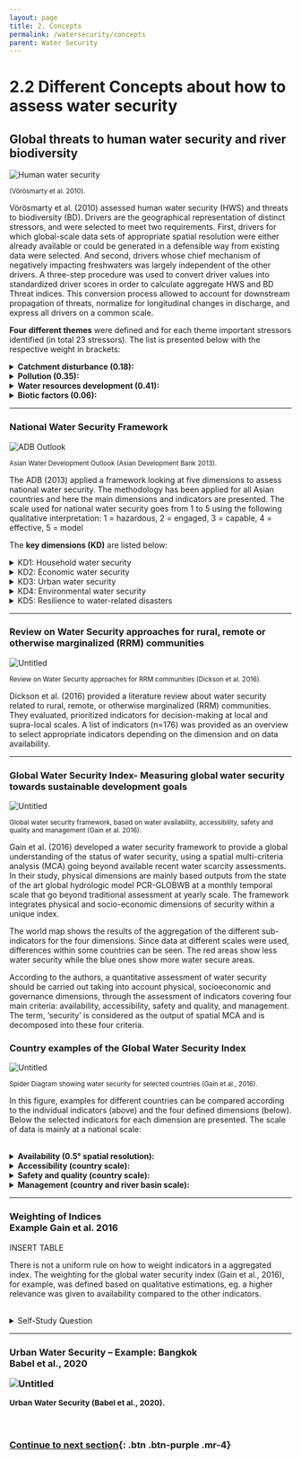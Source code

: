 ```yaml
---
layout: page
title: 2. Concepts
permalink: /watersecurity/concepts
parent: Water Security
---
```

# **2.2 Different Concepts about how to assess water security**

## Global threats to human water security and river biodiversity

![Human water security](/wef-nexus-online-course/assets/voeroesmarty.png)
<p><small>(Vörösmarty et al. 2010).</small></p>
<p><small>  </small></p>

Vörösmarty et al. (2010) assessed human water security (HWS) and threats to biodiversity (BD). Drivers are the geographical representation of distinct stressors, and were selected to meet two requirements. First, drivers for which global-scale data sets of appropriate spatial resolution were either already available or could be generated in a defensible way from existing data were selected. And second, drivers whose chief mechanism of negatively impacting freshwaters was largely independent of the other drivers. A three-step procedure was used to convert driver values into standardized driver scores in order to calculate aggregate HWS and BD Threat indices. This conversion process allowed to account for downstream propagation of threats, normalize for longitudinal changes in discharge, and express all drivers on a common scale. 

**Four different themes** were defined and for each theme important stressors identified (in total 23 stressors). The list is presented below with the respective weight in brackets: 

<details><summary><b>Catchment disturbance (0.18):</b></summary>
<p>

(i) cropland (0.38) <br>
(ii) impervious surfaces (0.28)<br>
(iii) livestock density (0.20)<br> 
(iv) wetland disconnectivity (0.14)

</p>
</details>

<details><summary><b>Pollution (0.35):</b></summary>
<p>

(i) soil salinization (0.13)<br> 
(ii) nitrogen loading (0.14) <br>
(iii) phosphorus loading (0.13)<br>
(iv) mercury deposition (0.13)<br>
(v) pesticide loading (0.15)<br>
(vi) sediment loading (0.07)<br>
(vii) organic loading (0.18)<br>
(viii) potential acidification (0.05)<br>
(ix) thermal alteration (0.02)

</p>
</details>

<details><summary><b>Water resources development (0.41):</b></summary>
<p>

(i) dam density (0.09) <br>
(ii) river fragmentation (0.03) <br>
(iii) consumptive water loss (0.34) <br> 
(iv) human water stress (0.26) <br> 
(v) agricultural water stress (0.19) <br>
(vi) flow disruption (0.09)

</p>
</details>

<details><summary><b>Biotic factors (0.06):</b></summary>
<p>

(i) non-native fishes in % (0.13) <br>
(ii) non-native fishes in % (0.14) <br>
(iii) fishing pressure (0.27) <br>
(iv) aquaculture pressure (0.46)

</p>
</details>


<hr/>


### National Water Security Framework
<p><small>  </small></p>

![ADB Outlook](/wef-nexus-online-course/assets/asiandevelopmentbank.png)
<p><small>Asian Water Development Outlook (Asian Development Bank 2013).</small></p>
<p><small>  </small></p>

The ADB (2013) applied a framework looking at five dimensions to assess national water security. The methodology has been applied for all Asian countries and here the main dimensions and indicators are presented. The scale used for national water security goes from 1 to 5 using the following qualitative interpretation: 1 = hazardous, 2 = engaged, 3 = capable, 4 = effective, 5 = model

The **key dimensions (KD)** are listed below:

<details><summary>KD1: Household water security</summary>
<p>

(i) access to piped water supply (%)<br>
(ii) access to improved sanitation (%)<br> 
(iii) hygiene (age-standardized disability-adjusted life years per 100,000 people for the incidence of diarrhea

</p>
</details>

<details><summary>KD2: Economic water security</summary>
<p>

<b>Agricultural water security subindex:</b> <br>
(i) productivity of irrigated agriculture <br>
(ii) independence from imported water and goods<br>
(iii) resilience (% of renewable water resources stored in large dams)<br>

<b>Industrial water security subindex</b>:  <br>
(i) productivity (financial value of industrial goods relative to industrial water withdrawal) <br>
(ii) consumption rate (net virtual water consumed relative to water withdrawn from industry <br>

<b>Energy water security subindex:</b> <br>
(i) utilization of total hydropower capacity <br>
(ii) ratio of hydropower to total energy supply

</p>
</details>


<details><summary>KD3: Urban water security</summary>
<p>

(i) Water supply (%) <br> 
(ii) wastewater treatment (%) <br> 
(iii) drainage (measured as the extent of economic damage caused by floods and storms).<br>
<br>Adjustment factors are included to indicate impacts of the urban growth rate and river health.

</p>
</details>

<details><summary>KD4: Environmental water security</summary>
<p>

<b>Watershed disturbance:</b> <br>
(i) cropland <br> 
(ii) imperviousness <br>
(iii) livestock density <br>
(iv) wetland disconnection<br>

<b>Pollution:</b> <br> 
(i) soil salinization <br>
(ii) nitrogen <br>
(iii) phosphorous <br>
(iv) mercury <br> 
(v) pesticides <br>
(vi) total suspended solids <br>
(vii) organic loads <br> 
(viii) potential acidification <br> 
(ix) thermal impacts from power plant cooling<br>

<b>Water resources development:</b> <br>
(i) dam density <br> 
(ii) river network fragmentation <br> 
(iii) relative water consumption compared to supply <br>
(iv) agriculture sector water stress <br> 
(v) residency time change downstream from dams <br>

<b>Biotic factors:</b> <br>
(i) non-native species <br>
(ii) non-native species richness <br> 
(iii) catch pressure <br> 
(iv) aquaculture

</p>
</details>

<details><summary>KD5: Resilience to water-related disasters</summary>
<p>

<b>Exposure:</b> <br> 
e.g. (i) population density <br> 
(ii) growth rate <br>
<br>

<b>Basic population vulnerability:</b> <br>
e.g. (i) poverty rate <br>
(ii) land use<br>
<br>

<b>Hard coping capacities:</b> <br>
e.g. (i) telecommunications development <br>
<br>

<b>Soft coping capacities:</b> <br>
e.g. (i) literacy rate

</p>
</details>

<hr/>

### Review on Water Security approaches for rural, remote or otherwise marginalized (RRM) communities

![Untitled](Untitled%205.png)
<p><small>Review on Water Security approaches for RRM communities (Dickson et al. 2016).</small></p>
<p><small>  </small></p>

Dickson et al. (2016) provided a literature review about water security related to rural, remote, or otherwise marginalized (RRM) communities. They evaluated, prioritized indicators for decision-making at local and supra-local scales. A list of indicators (n=176) was provided as an overview to select appropriate indicators depending on the dimension and on data availability.

<hr/>

### Global Water Security Index- Measuring global water security towards sustainable development goals

![Untitled](Untitled%206.png)
<p><small>Global water security framework, based on water availability, accessibility, safety and quality and management (Gain et al. 2016).</small></p>
<p><small>  </small></p>

Gain et al. (2016) developed a water security framework to provide a global understanding of the status of water security, using a spatial multi-criteria analysis (MCA) going beyond available recent water scarcity assessments. In their study, physical dimensions are mainly based outputs from the state of the art global hydrologic model PCR-GLOBWB at a monthly temporal scale that go beyond traditional assessment at yearly scale. The framework integrates physical and socio-economic dimensions of security within a unique index.

The world map shows the results of the aggregation of the different sub-indicators for the four dimensions. Since data at different scales were used, differences within some countries can be seen. The red areas show less water security while the blue ones show more water secure areas. 

According to the authors, a quantitative assessment of water security should be carried out taking into account physical, socioeconomic and governance dimensions, through the assessment of indicators covering four main criteria: availability, accessibility, safety and quality, and management. The term, ‘security’ is considered as the output of spatial MCA and is decomposed into these four criteria.

### Country examples of the Global Water Security Index

![Untitled](Untitled%207.png)
<p><small>Spider Diagram showing water security for selected countries (Gain et al., 2016).</small></p>
<p><small>  </small></p>


In this figure, examples for different countries can be compared according to the individual indicators (above) and the four defined dimensions (below). 
Below the selected indicators for each dimension are presented. The scale of data is mainly at a national scale:
<br/> <br/>

<details><summary><b>Availability (0.5° spatial resolution):</b></summary>
<p>

- water scarcity index – source: Wada et al. (2014) <br>

- drought index – source: Wada et al. (2013) <br>

- groundwater depletion – source: Wada et al. (2012)

</p>
</details>


<details><summary><b>Accessibility (country scale):</b></summary>
<p>

- access to sanitation – source: Hsu et al. (2014) <br>

- access to drinking water – source: Hsu et al. (2014)

</p>
</details>


<details><summary><b>Safety and quality (country scale):</b></summary>
<p>

- water quality index – source: Srebotnjak et al. (2012) <br>

- flood frequency index – source: Center for H et al. (2005)

</p>
</details>


<details><summary><b>Management (country and river basin scale):</b></summary>
<p>

- World governance index – source: Kaufmann et al., (2010) <br>

- transboundary legal framework – source: http://twap-rivers.org <br>

- transboundary political tension – source: http://twap-rivers.org

</p>
</details>


<hr/>


<h3> Weighting of Indices <br>
Example Gain et al. 2016 </h3>

INSERT TABLE

There is not a uniform rule on how to weight indicators in a aggregated index. The weighting for the global water security index (Gain et al., 2016), for example, was defined based on qualitative estimations, eg. a higher relevance was given to availability compared to the other indicators. 
<br/> <br/>

<details><summary>Self-Study Question</summary>
<p>

Do you think these weights are appropriate for your country/region? Why?

</p>
</details>

<hr/>

<h3> Urban Water Security – Example: Bangkok <br>
Babel et al., 2020 <h/3>

![Untitled](3%202%20Differ%20aaf7f/Untitled.png)

<p><small>Urban Water Security (Babel et al., 2020).</small></p>
<p><small>  </small></p>

<br/> <br/>
[Continue to next section](https://waterbender231.github.io/wef-nexus-online-course/watersecurity/dimensions){: .btn .btn-purple .mr-4}

